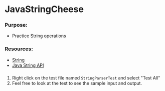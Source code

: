 # JavaStringCheese
### **Purpose:**
* Practice String operations

### **Resources:**
* [String](https://zipcoder.github.io/reveal-slides/string-and-string-builder.html#/)
* [Java String API](https://docs.oracle.com/javase/7/docs/api/java/lang/String.html)

### 
1. Right click on the test file named `StringParserTest` and select "Test All"
2. Feel free to look at the test to see the sample input and output.
